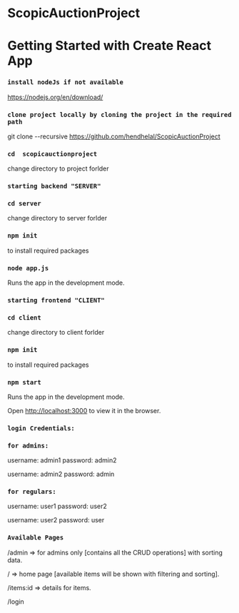 # ScopicAuctionProject

# Getting Started with Create React App


### `install nodeJs if not available`
https://nodejs.org/en/download/

### `clone project locally by cloning the project in the required path `
git clone --recursive  https://github.com/hendhelal/ScopicAuctionProject 

### `cd  scopicauctionproject `
change directory to project forlder

### `starting backend "SERVER" `
###  `cd server`
change directory to server forlder

### `npm init`
to install required packages

### `node app.js`
Runs the app in the development mode.

### `starting frontend "CLIENT" `

###  `cd client` 
change directory to client forlder

### `npm init`
to install required packages

### `npm start`
Runs the app in the development mode.

Open [http://localhost:3000](http://localhost:3000) to view it in the browser.

### `login Credentials:`

### `for admins:`
username: admin1
password: admin2

username: admin2
password: admin


### `for regulars:`
username: user1
password: user2

username: user2
password: user

### `Available Pages`

/admin => for admins only [contains all the CRUD operations] with sorting data. 

/ =>  home page [available items will be shown with filtering and sorting].

/items:id => details for items.

/login





